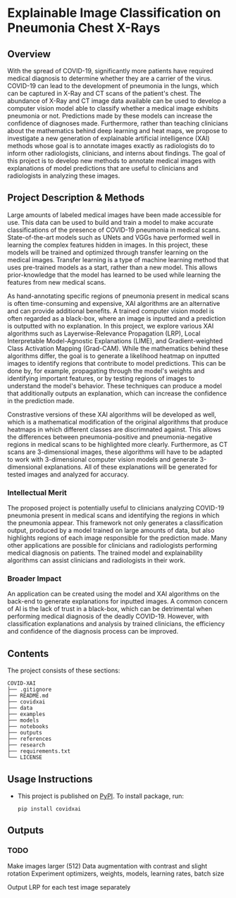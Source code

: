 # Explainable Image Classification on Pneumonia Chest X-Rays
  
## Overview
With the spread of COVID-19, significantly more patients have required medical diagnosis to determine whether they are a carrier of the virus. COVID-19 can lead to the development of pneumonia in the lungs, which can be captured in X-Ray and CT scans of the patient's chest. The abundance of X-Ray and CT image data available can be used to develop a computer vision model able to classify whether a medical image exhibits pneumonia or not. Predictions made by these models can increase the confidence of diagnoses made. Furthermore, rather than teaching clinicians about the mathematics behind deep learning and heat maps, we propose to
investigate a new generation of explainable artificial intelligence (XAI) methods whose goal is to annotate images exactly as radiologists do to inform other radiologists, clinicians, and interns about findings. The goal of this project is to develop new methods to annotate medical images with explanations of model predictions that are useful to clinicians and radiologists in analyzing these images.

## Project Description & Methods
Large amounts of labeled medical images have been made accessible for use. This data can be used to build and train a model to make accurate classifications of the presence of COVID-19 pneumonia in medical scans. State-of-the-art models such as UNets and VGGs have performed well in learning the complex features hidden in images. In this project, these models will be trained and optimized through transfer learning on the medical images. Transfer learning is a type of machine learning method that uses pre-trained models as a start, rather than a new model. This allows prior-knowledge that the model has learned to be used while learning the features from new medical scans. 

As hand-annotating specific regions of pneumonia present in medical scans is often time-consuming and expensive, XAI algorithms are an alternative and can provide additional benefits. A trained computer vision model is often regarded as a black-box, where an image is inputted and a prediction is outputted with no explanation. In this project, we explore various XAI algorithms such as Layerwise-Relevance Propagation (LRP), Local Interpretable Model-Agnostic Explanations (LIME), and Gradient-weighted Class Activation Mapping (Grad-CAM). While the mathematics behind these algorithms differ, the goal is to generate a likelihood heatmap on inputted images to identify regions that contribute to model predictions. This can be done by, for example, propagating through the model's weights and identifying important features, or by testing regions of images to understand the model's behavior. These techniques can produce a model that additionally outputs an explanation, which can increase the confidence in the prediction made. 

Constrastive versions of these XAI algorithms will be developed as well, which is a mathematical modification of the original algorithms that produce heatmaps in which different classes are discrimnated against. This allows the differences between pneumonia-positive and pneumonia-negative regions in medical scans to be highlighted more clearly. Furthermore, as CT scans are 3-dimensional images, these algorithms will have to be adapted to work with 3-dimensional computer vision models and generate 3-dimensional explanations. All of these explanations will be generated for tested images and analyzed for accuracy. 

### Intellectual Merit
The proposed project is potentially useful to clinicians analyzing COVID-19 pneumonia present in medical scans and identifying the regions in which the pneumonia appear. This framework not only generates a classification output, produced by a model trained on large amounts of data, but also highlights regions of each image responsible for the prediction made. Many other applications are possible for clinicians and radiologists performing medical diagnosis on patients. The trained model and explainability algorithms can assist clinicians and radiologists in their work.

### Broader Impact
An application can be created using the model and XAI algorithms on the back-end to generate explanations for inputted images. A common concern of AI is the lack of trust in a black-box, which can be detrimental when performing medical diagnosis of the deadly COVID-19. However, with classification explanations and analysis by trained clinicians, the efficiency and confidence of the diagnosis process can be improved. 

## Contents

The project consists of these sections:
```
COVID-XAI
├── .gitignore
├── README.md
├── covidxai
├── data
├── examples
├── models
├── notebooks
├── outputs
├── references
├── research
├── requirements.txt
└── LICENSE
```

## Usage Instructions
* This project is published on [PyPI](https://pypi.org/project/covidxai/). To install package, run:

  ```
  pip install covidxai
  ```

## Outputs

### TODO

Make images larger (512)
Data augmentation with contrast and slight rotation
Experiment optimizers, weights, models, learning rates, batch size

Output LRP for each test image separately

